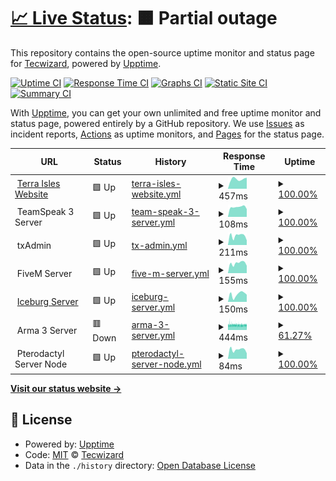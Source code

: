 # [📈 Live Status](https://status.terraisles.com): <!--live status--> **🟧 Partial outage**

This repository contains the open-source uptime monitor and status page for [Tecwizard](https://status.terraisles.com), powered by [Upptime](https://github.com/upptime/upptime).

[![Uptime CI](https://github.com/Tecwizard/TRP-Status/workflows/Uptime%20CI/badge.svg)](https://github.com/Tecwizard/TRP-Status/actions?query=workflow%3A%22Uptime+CI%22)
[![Response Time CI](https://github.com/Tecwizard/TRP-Status/workflows/Response%20Time%20CI/badge.svg)](https://github.com/Tecwizard/TRP-Status/actions?query=workflow%3A%22Response+Time+CI%22)
[![Graphs CI](https://github.com/Tecwizard/TRP-Status/workflows/Graphs%20CI/badge.svg)](https://github.com/Tecwizard/TRP-Status/actions?query=workflow%3A%22Graphs+CI%22)
[![Static Site CI](https://github.com/Tecwizard/TRP-Status/workflows/Static%20Site%20CI/badge.svg)](https://github.com/Tecwizard/TRP-Status/actions?query=workflow%3A%22Static+Site+CI%22)
[![Summary CI](https://github.com/Tecwizard/TRP-Status/workflows/Summary%20CI/badge.svg)](https://github.com/Tecwizard/TRP-Status/actions?query=workflow%3A%22Summary+CI%22)

With [Upptime](https://upptime.js.org), you can get your own unlimited and free uptime monitor and status page, powered entirely by a GitHub repository. We use [Issues](https://github.com/Tecwizard/TRP-Status/issues) as incident reports, [Actions](https://github.com/Tecwizard/TRP-Status/actions) as uptime monitors, and [Pages](https://status.terraisles.com) for the status page.

<!--start: status pages-->
<!-- This summary is generated by Upptime (https://github.com/upptime/upptime) -->
<!-- Do not edit this manually, your changes will be overwritten -->
<!-- prettier-ignore -->
| URL | Status | History | Response Time | Uptime |
| --- | ------ | ------- | ------------- | ------ |
| <img alt="" src="https://i.postimg.cc/FFWZzqZZ/Favicon-1.png" height="13"> [Terra Isles Website](https://www.terraisles.com) | 🟩 Up | [terra-isles-website.yml](https://github.com/Terra-Isles-Roleplay/TRP-Status/commits/HEAD/history/terra-isles-website.yml) | <details><summary><img alt="Response time graph" src="./graphs/terra-isles-website/response-time-week.png" height="20"> 457ms</summary><br><a href="https://status.terra-isles.com/history/terra-isles-website"><img alt="Response time 427" src="https://img.shields.io/endpoint?url=https%3A%2F%2Fraw.githubusercontent.com%2FTerra-Isles-Roleplay%2FTRP-Status%2FHEAD%2Fapi%2Fterra-isles-website%2Fresponse-time.json"></a><br><a href="https://status.terra-isles.com/history/terra-isles-website"><img alt="24-hour response time 521" src="https://img.shields.io/endpoint?url=https%3A%2F%2Fraw.githubusercontent.com%2FTerra-Isles-Roleplay%2FTRP-Status%2FHEAD%2Fapi%2Fterra-isles-website%2Fresponse-time-day.json"></a><br><a href="https://status.terra-isles.com/history/terra-isles-website"><img alt="7-day response time 457" src="https://img.shields.io/endpoint?url=https%3A%2F%2Fraw.githubusercontent.com%2FTerra-Isles-Roleplay%2FTRP-Status%2FHEAD%2Fapi%2Fterra-isles-website%2Fresponse-time-week.json"></a><br><a href="https://status.terra-isles.com/history/terra-isles-website"><img alt="30-day response time 565" src="https://img.shields.io/endpoint?url=https%3A%2F%2Fraw.githubusercontent.com%2FTerra-Isles-Roleplay%2FTRP-Status%2FHEAD%2Fapi%2Fterra-isles-website%2Fresponse-time-month.json"></a><br><a href="https://status.terra-isles.com/history/terra-isles-website"><img alt="1-year response time 427" src="https://img.shields.io/endpoint?url=https%3A%2F%2Fraw.githubusercontent.com%2FTerra-Isles-Roleplay%2FTRP-Status%2FHEAD%2Fapi%2Fterra-isles-website%2Fresponse-time-year.json"></a></details> | <details><summary><a href="https://status.terra-isles.com/history/terra-isles-website">100.00%</a></summary><a href="https://status.terra-isles.com/history/terra-isles-website"><img alt="All-time uptime 99.58%" src="https://img.shields.io/endpoint?url=https%3A%2F%2Fraw.githubusercontent.com%2FTerra-Isles-Roleplay%2FTRP-Status%2FHEAD%2Fapi%2Fterra-isles-website%2Fuptime.json"></a><br><a href="https://status.terra-isles.com/history/terra-isles-website"><img alt="24-hour uptime 100.00%" src="https://img.shields.io/endpoint?url=https%3A%2F%2Fraw.githubusercontent.com%2FTerra-Isles-Roleplay%2FTRP-Status%2FHEAD%2Fapi%2Fterra-isles-website%2Fuptime-day.json"></a><br><a href="https://status.terra-isles.com/history/terra-isles-website"><img alt="7-day uptime 100.00%" src="https://img.shields.io/endpoint?url=https%3A%2F%2Fraw.githubusercontent.com%2FTerra-Isles-Roleplay%2FTRP-Status%2FHEAD%2Fapi%2Fterra-isles-website%2Fuptime-week.json"></a><br><a href="https://status.terra-isles.com/history/terra-isles-website"><img alt="30-day uptime 100.00%" src="https://img.shields.io/endpoint?url=https%3A%2F%2Fraw.githubusercontent.com%2FTerra-Isles-Roleplay%2FTRP-Status%2FHEAD%2Fapi%2Fterra-isles-website%2Fuptime-month.json"></a><br><a href="https://status.terra-isles.com/history/terra-isles-website"><img alt="1-year uptime 99.58%" src="https://img.shields.io/endpoint?url=https%3A%2F%2Fraw.githubusercontent.com%2FTerra-Isles-Roleplay%2FTRP-Status%2FHEAD%2Fapi%2Fterra-isles-website%2Fuptime-year.json"></a></details>
| <img alt="" src="https://i.postimg.cc/3JqRz7cQ/1144-CE05-797-A-4-A55-A146-9-B35-BA440-AF8.png" height="13"> TeamSpeak 3 Server | 🟩 Up | [team-speak-3-server.yml](https://github.com/Terra-Isles-Roleplay/TRP-Status/commits/HEAD/history/team-speak-3-server.yml) | <details><summary><img alt="Response time graph" src="./graphs/team-speak-3-server/response-time-week.png" height="20"> 108ms</summary><br><a href="https://status.terra-isles.com/history/team-speak-3-server"><img alt="Response time 105" src="https://img.shields.io/endpoint?url=https%3A%2F%2Fraw.githubusercontent.com%2FTerra-Isles-Roleplay%2FTRP-Status%2FHEAD%2Fapi%2Fteam-speak-3-server%2Fresponse-time.json"></a><br><a href="https://status.terra-isles.com/history/team-speak-3-server"><img alt="24-hour response time 85" src="https://img.shields.io/endpoint?url=https%3A%2F%2Fraw.githubusercontent.com%2FTerra-Isles-Roleplay%2FTRP-Status%2FHEAD%2Fapi%2Fteam-speak-3-server%2Fresponse-time-day.json"></a><br><a href="https://status.terra-isles.com/history/team-speak-3-server"><img alt="7-day response time 108" src="https://img.shields.io/endpoint?url=https%3A%2F%2Fraw.githubusercontent.com%2FTerra-Isles-Roleplay%2FTRP-Status%2FHEAD%2Fapi%2Fteam-speak-3-server%2Fresponse-time-week.json"></a><br><a href="https://status.terra-isles.com/history/team-speak-3-server"><img alt="30-day response time 107" src="https://img.shields.io/endpoint?url=https%3A%2F%2Fraw.githubusercontent.com%2FTerra-Isles-Roleplay%2FTRP-Status%2FHEAD%2Fapi%2Fteam-speak-3-server%2Fresponse-time-month.json"></a><br><a href="https://status.terra-isles.com/history/team-speak-3-server"><img alt="1-year response time 105" src="https://img.shields.io/endpoint?url=https%3A%2F%2Fraw.githubusercontent.com%2FTerra-Isles-Roleplay%2FTRP-Status%2FHEAD%2Fapi%2Fteam-speak-3-server%2Fresponse-time-year.json"></a></details> | <details><summary><a href="https://status.terra-isles.com/history/team-speak-3-server">100.00%</a></summary><a href="https://status.terra-isles.com/history/team-speak-3-server"><img alt="All-time uptime 99.99%" src="https://img.shields.io/endpoint?url=https%3A%2F%2Fraw.githubusercontent.com%2FTerra-Isles-Roleplay%2FTRP-Status%2FHEAD%2Fapi%2Fteam-speak-3-server%2Fuptime.json"></a><br><a href="https://status.terra-isles.com/history/team-speak-3-server"><img alt="24-hour uptime 100.00%" src="https://img.shields.io/endpoint?url=https%3A%2F%2Fraw.githubusercontent.com%2FTerra-Isles-Roleplay%2FTRP-Status%2FHEAD%2Fapi%2Fteam-speak-3-server%2Fuptime-day.json"></a><br><a href="https://status.terra-isles.com/history/team-speak-3-server"><img alt="7-day uptime 100.00%" src="https://img.shields.io/endpoint?url=https%3A%2F%2Fraw.githubusercontent.com%2FTerra-Isles-Roleplay%2FTRP-Status%2FHEAD%2Fapi%2Fteam-speak-3-server%2Fuptime-week.json"></a><br><a href="https://status.terra-isles.com/history/team-speak-3-server"><img alt="30-day uptime 100.00%" src="https://img.shields.io/endpoint?url=https%3A%2F%2Fraw.githubusercontent.com%2FTerra-Isles-Roleplay%2FTRP-Status%2FHEAD%2Fapi%2Fteam-speak-3-server%2Fuptime-month.json"></a><br><a href="https://status.terra-isles.com/history/team-speak-3-server"><img alt="1-year uptime 99.99%" src="https://img.shields.io/endpoint?url=https%3A%2F%2Fraw.githubusercontent.com%2FTerra-Isles-Roleplay%2FTRP-Status%2FHEAD%2Fapi%2Fteam-speak-3-server%2Fuptime-year.json"></a></details>
| <img alt="" src="https://i.postimg.cc/nVsqKF5Q/Screenshot-2.png" height="13"> txAdmin | 🟩 Up | [tx-admin.yml](https://github.com/Terra-Isles-Roleplay/TRP-Status/commits/HEAD/history/tx-admin.yml) | <details><summary><img alt="Response time graph" src="./graphs/tx-admin/response-time-week.png" height="20"> 211ms</summary><br><a href="https://status.terra-isles.com/history/tx-admin"><img alt="Response time 242" src="https://img.shields.io/endpoint?url=https%3A%2F%2Fraw.githubusercontent.com%2FTerra-Isles-Roleplay%2FTRP-Status%2FHEAD%2Fapi%2Ftx-admin%2Fresponse-time.json"></a><br><a href="https://status.terra-isles.com/history/tx-admin"><img alt="24-hour response time 107" src="https://img.shields.io/endpoint?url=https%3A%2F%2Fraw.githubusercontent.com%2FTerra-Isles-Roleplay%2FTRP-Status%2FHEAD%2Fapi%2Ftx-admin%2Fresponse-time-day.json"></a><br><a href="https://status.terra-isles.com/history/tx-admin"><img alt="7-day response time 211" src="https://img.shields.io/endpoint?url=https%3A%2F%2Fraw.githubusercontent.com%2FTerra-Isles-Roleplay%2FTRP-Status%2FHEAD%2Fapi%2Ftx-admin%2Fresponse-time-week.json"></a><br><a href="https://status.terra-isles.com/history/tx-admin"><img alt="30-day response time 220" src="https://img.shields.io/endpoint?url=https%3A%2F%2Fraw.githubusercontent.com%2FTerra-Isles-Roleplay%2FTRP-Status%2FHEAD%2Fapi%2Ftx-admin%2Fresponse-time-month.json"></a><br><a href="https://status.terra-isles.com/history/tx-admin"><img alt="1-year response time 242" src="https://img.shields.io/endpoint?url=https%3A%2F%2Fraw.githubusercontent.com%2FTerra-Isles-Roleplay%2FTRP-Status%2FHEAD%2Fapi%2Ftx-admin%2Fresponse-time-year.json"></a></details> | <details><summary><a href="https://status.terra-isles.com/history/tx-admin">100.00%</a></summary><a href="https://status.terra-isles.com/history/tx-admin"><img alt="All-time uptime 99.98%" src="https://img.shields.io/endpoint?url=https%3A%2F%2Fraw.githubusercontent.com%2FTerra-Isles-Roleplay%2FTRP-Status%2FHEAD%2Fapi%2Ftx-admin%2Fuptime.json"></a><br><a href="https://status.terra-isles.com/history/tx-admin"><img alt="24-hour uptime 100.00%" src="https://img.shields.io/endpoint?url=https%3A%2F%2Fraw.githubusercontent.com%2FTerra-Isles-Roleplay%2FTRP-Status%2FHEAD%2Fapi%2Ftx-admin%2Fuptime-day.json"></a><br><a href="https://status.terra-isles.com/history/tx-admin"><img alt="7-day uptime 100.00%" src="https://img.shields.io/endpoint?url=https%3A%2F%2Fraw.githubusercontent.com%2FTerra-Isles-Roleplay%2FTRP-Status%2FHEAD%2Fapi%2Ftx-admin%2Fuptime-week.json"></a><br><a href="https://status.terra-isles.com/history/tx-admin"><img alt="30-day uptime 99.96%" src="https://img.shields.io/endpoint?url=https%3A%2F%2Fraw.githubusercontent.com%2FTerra-Isles-Roleplay%2FTRP-Status%2FHEAD%2Fapi%2Ftx-admin%2Fuptime-month.json"></a><br><a href="https://status.terra-isles.com/history/tx-admin"><img alt="1-year uptime 99.98%" src="https://img.shields.io/endpoint?url=https%3A%2F%2Fraw.githubusercontent.com%2FTerra-Isles-Roleplay%2FTRP-Status%2FHEAD%2Fapi%2Ftx-admin%2Fuptime-year.json"></a></details>
| <img alt="" src="https://styles.redditmedia.com/t5_6uhyrp/styles/communityIcon_zd0s6s5y0tg91.png" height="13"> FiveM Server | 🟩 Up | [five-m-server.yml](https://github.com/Terra-Isles-Roleplay/TRP-Status/commits/HEAD/history/five-m-server.yml) | <details><summary><img alt="Response time graph" src="./graphs/five-m-server/response-time-week.png" height="20"> 155ms</summary><br><a href="https://status.terra-isles.com/history/five-m-server"><img alt="Response time 208" src="https://img.shields.io/endpoint?url=https%3A%2F%2Fraw.githubusercontent.com%2FTerra-Isles-Roleplay%2FTRP-Status%2FHEAD%2Fapi%2Ffive-m-server%2Fresponse-time.json"></a><br><a href="https://status.terra-isles.com/history/five-m-server"><img alt="24-hour response time 115" src="https://img.shields.io/endpoint?url=https%3A%2F%2Fraw.githubusercontent.com%2FTerra-Isles-Roleplay%2FTRP-Status%2FHEAD%2Fapi%2Ffive-m-server%2Fresponse-time-day.json"></a><br><a href="https://status.terra-isles.com/history/five-m-server"><img alt="7-day response time 155" src="https://img.shields.io/endpoint?url=https%3A%2F%2Fraw.githubusercontent.com%2FTerra-Isles-Roleplay%2FTRP-Status%2FHEAD%2Fapi%2Ffive-m-server%2Fresponse-time-week.json"></a><br><a href="https://status.terra-isles.com/history/five-m-server"><img alt="30-day response time 154" src="https://img.shields.io/endpoint?url=https%3A%2F%2Fraw.githubusercontent.com%2FTerra-Isles-Roleplay%2FTRP-Status%2FHEAD%2Fapi%2Ffive-m-server%2Fresponse-time-month.json"></a><br><a href="https://status.terra-isles.com/history/five-m-server"><img alt="1-year response time 208" src="https://img.shields.io/endpoint?url=https%3A%2F%2Fraw.githubusercontent.com%2FTerra-Isles-Roleplay%2FTRP-Status%2FHEAD%2Fapi%2Ffive-m-server%2Fresponse-time-year.json"></a></details> | <details><summary><a href="https://status.terra-isles.com/history/five-m-server">100.00%</a></summary><a href="https://status.terra-isles.com/history/five-m-server"><img alt="All-time uptime 99.91%" src="https://img.shields.io/endpoint?url=https%3A%2F%2Fraw.githubusercontent.com%2FTerra-Isles-Roleplay%2FTRP-Status%2FHEAD%2Fapi%2Ffive-m-server%2Fuptime.json"></a><br><a href="https://status.terra-isles.com/history/five-m-server"><img alt="24-hour uptime 100.00%" src="https://img.shields.io/endpoint?url=https%3A%2F%2Fraw.githubusercontent.com%2FTerra-Isles-Roleplay%2FTRP-Status%2FHEAD%2Fapi%2Ffive-m-server%2Fuptime-day.json"></a><br><a href="https://status.terra-isles.com/history/five-m-server"><img alt="7-day uptime 100.00%" src="https://img.shields.io/endpoint?url=https%3A%2F%2Fraw.githubusercontent.com%2FTerra-Isles-Roleplay%2FTRP-Status%2FHEAD%2Fapi%2Ffive-m-server%2Fuptime-week.json"></a><br><a href="https://status.terra-isles.com/history/five-m-server"><img alt="30-day uptime 99.96%" src="https://img.shields.io/endpoint?url=https%3A%2F%2Fraw.githubusercontent.com%2FTerra-Isles-Roleplay%2FTRP-Status%2FHEAD%2Fapi%2Ffive-m-server%2Fuptime-month.json"></a><br><a href="https://status.terra-isles.com/history/five-m-server"><img alt="1-year uptime 99.91%" src="https://img.shields.io/endpoint?url=https%3A%2F%2Fraw.githubusercontent.com%2FTerra-Isles-Roleplay%2FTRP-Status%2FHEAD%2Fapi%2Ffive-m-server%2Fuptime-year.json"></a></details>
| <img alt="" src="https://icons.duckduckgo.com/ip3/fivem.terra-isles.com.ico" height="13"> [Iceburg Server](http://fivem.terra-isles.com/) | 🟩 Up | [iceburg-server.yml](https://github.com/Terra-Isles-Roleplay/TRP-Status/commits/HEAD/history/iceburg-server.yml) | <details><summary><img alt="Response time graph" src="./graphs/iceburg-server/response-time-week.png" height="20"> 150ms</summary><br><a href="https://status.terra-isles.com/history/iceburg-server"><img alt="Response time 109" src="https://img.shields.io/endpoint?url=https%3A%2F%2Fraw.githubusercontent.com%2FTerra-Isles-Roleplay%2FTRP-Status%2FHEAD%2Fapi%2Ficeburg-server%2Fresponse-time.json"></a><br><a href="https://status.terra-isles.com/history/iceburg-server"><img alt="24-hour response time 140" src="https://img.shields.io/endpoint?url=https%3A%2F%2Fraw.githubusercontent.com%2FTerra-Isles-Roleplay%2FTRP-Status%2FHEAD%2Fapi%2Ficeburg-server%2Fresponse-time-day.json"></a><br><a href="https://status.terra-isles.com/history/iceburg-server"><img alt="7-day response time 150" src="https://img.shields.io/endpoint?url=https%3A%2F%2Fraw.githubusercontent.com%2FTerra-Isles-Roleplay%2FTRP-Status%2FHEAD%2Fapi%2Ficeburg-server%2Fresponse-time-week.json"></a><br><a href="https://status.terra-isles.com/history/iceburg-server"><img alt="30-day response time 146" src="https://img.shields.io/endpoint?url=https%3A%2F%2Fraw.githubusercontent.com%2FTerra-Isles-Roleplay%2FTRP-Status%2FHEAD%2Fapi%2Ficeburg-server%2Fresponse-time-month.json"></a><br><a href="https://status.terra-isles.com/history/iceburg-server"><img alt="1-year response time 109" src="https://img.shields.io/endpoint?url=https%3A%2F%2Fraw.githubusercontent.com%2FTerra-Isles-Roleplay%2FTRP-Status%2FHEAD%2Fapi%2Ficeburg-server%2Fresponse-time-year.json"></a></details> | <details><summary><a href="https://status.terra-isles.com/history/iceburg-server">100.00%</a></summary><a href="https://status.terra-isles.com/history/iceburg-server"><img alt="All-time uptime 99.99%" src="https://img.shields.io/endpoint?url=https%3A%2F%2Fraw.githubusercontent.com%2FTerra-Isles-Roleplay%2FTRP-Status%2FHEAD%2Fapi%2Ficeburg-server%2Fuptime.json"></a><br><a href="https://status.terra-isles.com/history/iceburg-server"><img alt="24-hour uptime 100.00%" src="https://img.shields.io/endpoint?url=https%3A%2F%2Fraw.githubusercontent.com%2FTerra-Isles-Roleplay%2FTRP-Status%2FHEAD%2Fapi%2Ficeburg-server%2Fuptime-day.json"></a><br><a href="https://status.terra-isles.com/history/iceburg-server"><img alt="7-day uptime 100.00%" src="https://img.shields.io/endpoint?url=https%3A%2F%2Fraw.githubusercontent.com%2FTerra-Isles-Roleplay%2FTRP-Status%2FHEAD%2Fapi%2Ficeburg-server%2Fuptime-week.json"></a><br><a href="https://status.terra-isles.com/history/iceburg-server"><img alt="30-day uptime 100.00%" src="https://img.shields.io/endpoint?url=https%3A%2F%2Fraw.githubusercontent.com%2FTerra-Isles-Roleplay%2FTRP-Status%2FHEAD%2Fapi%2Ficeburg-server%2Fuptime-month.json"></a><br><a href="https://status.terra-isles.com/history/iceburg-server"><img alt="1-year uptime 99.99%" src="https://img.shields.io/endpoint?url=https%3A%2F%2Fraw.githubusercontent.com%2FTerra-Isles-Roleplay%2FTRP-Status%2FHEAD%2Fapi%2Ficeburg-server%2Fuptime-year.json"></a></details>
| <img alt="" src="https://upload.wikimedia.org/wikipedia/commons/f/fa/ArmA_3_Logo_%28Black%29.png" height="13"> Arma 3 Server | 🟥 Down | [arma-3-server.yml](https://github.com/Terra-Isles-Roleplay/TRP-Status/commits/HEAD/history/arma-3-server.yml) | <details><summary><img alt="Response time graph" src="./graphs/arma-3-server/response-time-week.png" height="20"> 444ms</summary><br><a href="https://status.terra-isles.com/history/arma-3-server"><img alt="Response time 466" src="https://img.shields.io/endpoint?url=https%3A%2F%2Fraw.githubusercontent.com%2FTerra-Isles-Roleplay%2FTRP-Status%2FHEAD%2Fapi%2Farma-3-server%2Fresponse-time.json"></a><br><a href="https://status.terra-isles.com/history/arma-3-server"><img alt="24-hour response time 456" src="https://img.shields.io/endpoint?url=https%3A%2F%2Fraw.githubusercontent.com%2FTerra-Isles-Roleplay%2FTRP-Status%2FHEAD%2Fapi%2Farma-3-server%2Fresponse-time-day.json"></a><br><a href="https://status.terra-isles.com/history/arma-3-server"><img alt="7-day response time 444" src="https://img.shields.io/endpoint?url=https%3A%2F%2Fraw.githubusercontent.com%2FTerra-Isles-Roleplay%2FTRP-Status%2FHEAD%2Fapi%2Farma-3-server%2Fresponse-time-week.json"></a><br><a href="https://status.terra-isles.com/history/arma-3-server"><img alt="30-day response time 435" src="https://img.shields.io/endpoint?url=https%3A%2F%2Fraw.githubusercontent.com%2FTerra-Isles-Roleplay%2FTRP-Status%2FHEAD%2Fapi%2Farma-3-server%2Fresponse-time-month.json"></a><br><a href="https://status.terra-isles.com/history/arma-3-server"><img alt="1-year response time 466" src="https://img.shields.io/endpoint?url=https%3A%2F%2Fraw.githubusercontent.com%2FTerra-Isles-Roleplay%2FTRP-Status%2FHEAD%2Fapi%2Farma-3-server%2Fresponse-time-year.json"></a></details> | <details><summary><a href="https://status.terra-isles.com/history/arma-3-server">61.27%</a></summary><a href="https://status.terra-isles.com/history/arma-3-server"><img alt="All-time uptime 98.42%" src="https://img.shields.io/endpoint?url=https%3A%2F%2Fraw.githubusercontent.com%2FTerra-Isles-Roleplay%2FTRP-Status%2FHEAD%2Fapi%2Farma-3-server%2Fuptime.json"></a><br><a href="https://status.terra-isles.com/history/arma-3-server"><img alt="24-hour uptime 53.03%" src="https://img.shields.io/endpoint?url=https%3A%2F%2Fraw.githubusercontent.com%2FTerra-Isles-Roleplay%2FTRP-Status%2FHEAD%2Fapi%2Farma-3-server%2Fuptime-day.json"></a><br><a href="https://status.terra-isles.com/history/arma-3-server"><img alt="7-day uptime 61.27%" src="https://img.shields.io/endpoint?url=https%3A%2F%2Fraw.githubusercontent.com%2FTerra-Isles-Roleplay%2FTRP-Status%2FHEAD%2Fapi%2Farma-3-server%2Fuptime-week.json"></a><br><a href="https://status.terra-isles.com/history/arma-3-server"><img alt="30-day uptime 91.09%" src="https://img.shields.io/endpoint?url=https%3A%2F%2Fraw.githubusercontent.com%2FTerra-Isles-Roleplay%2FTRP-Status%2FHEAD%2Fapi%2Farma-3-server%2Fuptime-month.json"></a><br><a href="https://status.terra-isles.com/history/arma-3-server"><img alt="1-year uptime 98.42%" src="https://img.shields.io/endpoint?url=https%3A%2F%2Fraw.githubusercontent.com%2FTerra-Isles-Roleplay%2FTRP-Status%2FHEAD%2Fapi%2Farma-3-server%2Fuptime-year.json"></a></details>
| <img alt="" src="https://i.postimg.cc/rsqRxTtK/C8-A719-C3-D57-B-4-BEE-BA3-C-356502-FBC0-EB.png" height="13"> Pterodactyl Server Node | 🟩 Up | [pterodactyl-server-node.yml](https://github.com/Terra-Isles-Roleplay/TRP-Status/commits/HEAD/history/pterodactyl-server-node.yml) | <details><summary><img alt="Response time graph" src="./graphs/pterodactyl-server-node/response-time-week.png" height="20"> 84ms</summary><br><a href="https://status.terra-isles.com/history/pterodactyl-server-node"><img alt="Response time 84" src="https://img.shields.io/endpoint?url=https%3A%2F%2Fraw.githubusercontent.com%2FTerra-Isles-Roleplay%2FTRP-Status%2FHEAD%2Fapi%2Fpterodactyl-server-node%2Fresponse-time.json"></a><br><a href="https://status.terra-isles.com/history/pterodactyl-server-node"><img alt="24-hour response time 51" src="https://img.shields.io/endpoint?url=https%3A%2F%2Fraw.githubusercontent.com%2FTerra-Isles-Roleplay%2FTRP-Status%2FHEAD%2Fapi%2Fpterodactyl-server-node%2Fresponse-time-day.json"></a><br><a href="https://status.terra-isles.com/history/pterodactyl-server-node"><img alt="7-day response time 84" src="https://img.shields.io/endpoint?url=https%3A%2F%2Fraw.githubusercontent.com%2FTerra-Isles-Roleplay%2FTRP-Status%2FHEAD%2Fapi%2Fpterodactyl-server-node%2Fresponse-time-week.json"></a><br><a href="https://status.terra-isles.com/history/pterodactyl-server-node"><img alt="30-day response time 86" src="https://img.shields.io/endpoint?url=https%3A%2F%2Fraw.githubusercontent.com%2FTerra-Isles-Roleplay%2FTRP-Status%2FHEAD%2Fapi%2Fpterodactyl-server-node%2Fresponse-time-month.json"></a><br><a href="https://status.terra-isles.com/history/pterodactyl-server-node"><img alt="1-year response time 84" src="https://img.shields.io/endpoint?url=https%3A%2F%2Fraw.githubusercontent.com%2FTerra-Isles-Roleplay%2FTRP-Status%2FHEAD%2Fapi%2Fpterodactyl-server-node%2Fresponse-time-year.json"></a></details> | <details><summary><a href="https://status.terra-isles.com/history/pterodactyl-server-node">100.00%</a></summary><a href="https://status.terra-isles.com/history/pterodactyl-server-node"><img alt="All-time uptime 100.00%" src="https://img.shields.io/endpoint?url=https%3A%2F%2Fraw.githubusercontent.com%2FTerra-Isles-Roleplay%2FTRP-Status%2FHEAD%2Fapi%2Fpterodactyl-server-node%2Fuptime.json"></a><br><a href="https://status.terra-isles.com/history/pterodactyl-server-node"><img alt="24-hour uptime 100.00%" src="https://img.shields.io/endpoint?url=https%3A%2F%2Fraw.githubusercontent.com%2FTerra-Isles-Roleplay%2FTRP-Status%2FHEAD%2Fapi%2Fpterodactyl-server-node%2Fuptime-day.json"></a><br><a href="https://status.terra-isles.com/history/pterodactyl-server-node"><img alt="7-day uptime 100.00%" src="https://img.shields.io/endpoint?url=https%3A%2F%2Fraw.githubusercontent.com%2FTerra-Isles-Roleplay%2FTRP-Status%2FHEAD%2Fapi%2Fpterodactyl-server-node%2Fuptime-week.json"></a><br><a href="https://status.terra-isles.com/history/pterodactyl-server-node"><img alt="30-day uptime 100.00%" src="https://img.shields.io/endpoint?url=https%3A%2F%2Fraw.githubusercontent.com%2FTerra-Isles-Roleplay%2FTRP-Status%2FHEAD%2Fapi%2Fpterodactyl-server-node%2Fuptime-month.json"></a><br><a href="https://status.terra-isles.com/history/pterodactyl-server-node"><img alt="1-year uptime 100.00%" src="https://img.shields.io/endpoint?url=https%3A%2F%2Fraw.githubusercontent.com%2FTerra-Isles-Roleplay%2FTRP-Status%2FHEAD%2Fapi%2Fpterodactyl-server-node%2Fuptime-year.json"></a></details>

<!--end: status pages-->

[**Visit our status website →**](https://status.terraisles.com)

## 📄 License

- Powered by: [Upptime](https://github.com/upptime/upptime)
- Code: [MIT](./LICENSE) © [Tecwizard](https://status.terraisles.com)
- Data in the `./history` directory: [Open Database License](https://opendatacommons.org/licenses/odbl/1-0/)
